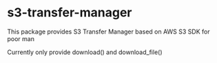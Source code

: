 # s3-transfer-manager

This package provides S3 Transfer Manager based on AWS S3 SDK for poor man

Currently only provide download() and download_file()
